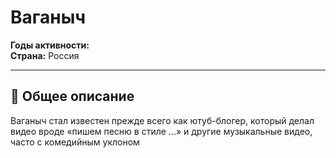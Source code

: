 # Ваганыч

**Годы активности:**   
**Страна:** Россия  

---

## 📖 Общее описание

Ваганыч стал известен прежде всего как ютуб-блогер, который делал видео вроде «пишем песню в стиле ...» и другие музыкальные видео, часто с комедийным уклоном

